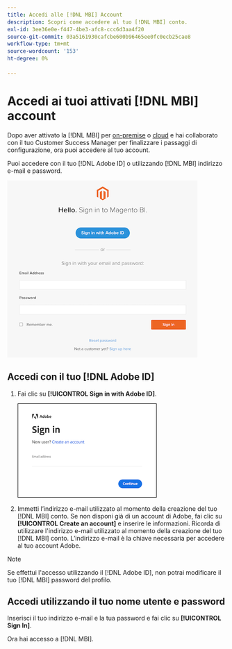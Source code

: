 ```yaml
---
title: Accedi alle [!DNL MBI] Account
description: Scopri come accedere al tuo [!DNL MBI] conto.
exl-id: 3ee36e0e-f447-4be3-afc8-ccc6d3aa4f20
source-git-commit: 03a5161930cafcbe600b96465ee0fc0ecb25cae8
workflow-type: tm+mt
source-wordcount: '153'
ht-degree: 0%

---
```


# Accedi ai tuoi attivati [!DNL MBI] account

Dopo aver attivato la [!DNL MBI] per [on-premise](../getting-started/onpremise-activation.md) o [cloud](../getting-started/cloud-activation.md) e hai collaborato con il tuo Customer Success Manager per finalizzare i passaggi di configurazione, ora puoi accedere al tuo account.

Puoi accedere con il tuo [!DNL Adobe ID] o utilizzando [!DNL MBI] indirizzo e-mail e password.

![accesso](../assets/sign-in.png)

## Accedi con il tuo [!DNL Adobe ID]

1. Fai clic su **[!UICONTROL Sign in with Adobe ID]**.

   ![accesso ad adobe](../assets/sign-in-adobe.png)

1. Immetti l’indirizzo e-mail utilizzato al momento della creazione del tuo [!DNL MBI] conto. Se non disponi già di un account di Adobe, fai clic su **[!UICONTROL Create an account]** e inserire le informazioni. Ricorda di utilizzare l&#39;indirizzo e-mail utilizzato al momento della creazione del tuo [!DNL MBI] conto. L’indirizzo e-mail è la chiave necessaria per accedere al tuo account Adobe.

>[!NOTE]
>
>Se effettui l&#39;accesso utilizzando il [!DNL Adobe ID], non potrai modificare il tuo [!DNL MBI] password del profilo.

## Accedi utilizzando il tuo nome utente e password

Inserisci il tuo indirizzo e-mail e la tua password e fai clic su **[!UICONTROL Sign In]**.

Ora hai accesso a [!DNL MBI].
